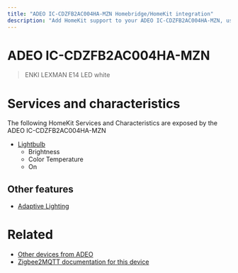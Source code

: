 ```yaml
---
title: "ADEO IC-CDZFB2AC004HA-MZN Homebridge/HomeKit integration"
description: "Add HomeKit support to your ADEO IC-CDZFB2AC004HA-MZN, using Homebridge, Zigbee2MQTT and homebridge-z2m."
---
```

<!---
This file has been GENERATED using src/docgen/docgen.ts
DO NOT EDIT THIS FILE MANUALLY!
-->
# ADEO IC-CDZFB2AC004HA-MZN
> ENKI LEXMAN E14 LED white


# Services and characteristics
The following HomeKit Services and Characteristics are exposed by
the ADEO IC-CDZFB2AC004HA-MZN

* [Lightbulb](../../light.md)
  * Brightness
  * Color Temperature
  * On

## Other features
* [Adaptive Lighting](../../light.md)

# Related
* [Other devices from ADEO](../index.md#adeo)
* [Zigbee2MQTT documentation for this device](https://www.zigbee2mqtt.io/devices/IC-CDZFB2AC004HA-MZN.html)